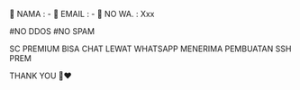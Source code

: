🔰 NAMA    : -
🔰 EMAIL   : -
🔰 NO WA.  : Xxx

#NO DDOS
#NO SPAM

SC PREMIUM BISA CHAT LEWAT WHATSAPP
MENERIMA PEMBUATAN SSH PREM




THANK YOU 🎀❤️
